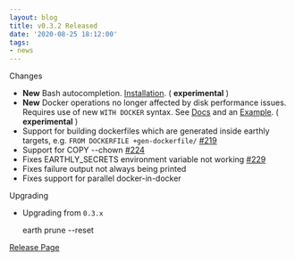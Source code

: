 ```yaml
---
layout: blog
title: v0.3.2 Released
date: '2020-08-25 18:12:00'
tags:
- news
---
```


Changes

- **New** Bash autocompletion. [Installation](https://github.com/earthly/earthly#bash-autocompletion-). ( **experimental** )
- **New** Docker operations no longer affected by disk performance issues. Requires use of new `WITH DOCKER` syntax. See [Docs](https://docs.earthly.dev/earthfile#with-docker-experimental) and an [Example](https://github.com/earthly/earthly/blob/master/examples/tests/docker-load.earth). ( **experimental** )
- Support for building dockerfiles which are generated inside earthly targets, e.g. `FROM DOCKERFILE +gen-dockerfile/` [#219](https://github.com/earthly/earthly/issues/219)
- Support for COPY --chown [#224](https://github.com/earthly/earthly/pull/224)
- Fixes EARTHLY\_SECRETS environment variable not working [#229](https://github.com/earthly/earthly/issues/229)
- Fixes failure output not always being printed
- Fixes support for parallel docker-in-docker

Upgrading

- Upgrading from `0.3.x`

    earth prune --reset

[Release Page](https://github.com/earthly/earthly/releases/tag/v0.3.2)

